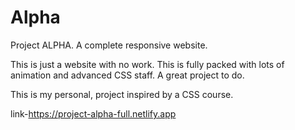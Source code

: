 # Alpha
Project ALPHA. A complete responsive website. 

This is just a website with no work. This is fully packed with lots of animation and advanced CSS staff. A great project to do.  

This is my personal, project inspired by a CSS course. 

link-https://project-alpha-full.netlify.app
